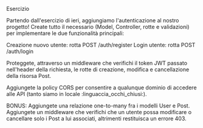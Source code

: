 Esercizio

Partendo dall'esercizio di ieri, aggiungiamo l'autenticazione al nostro progetto! Create tutto il necessario (Model, Controller, rotte e validazioni) per implementare le due funzionalità principali:

Creazione nuovo utente: rotta POST /auth/register
Login utente: rotta POST /auth/login

Proteggete, attraverso un middleware che verifichi il token JWT passato nell'header della richiesta, le rotte di creazione, modifica e cancellazione della risorsa Post.

Aggiungete la policy CORS per consentire a qualunque dominio di accedere alle API (tanto siamo in locale :linguaccia_occhi_chiusi:).



BONUS:
Aggiungete una relazione one-to-many fra i modelli User e Post.
Aggiungete un middleware che verifichi che un utente possa modificare o cancellare solo i Post a lui associati, altrimenti restituisca un errore 403.